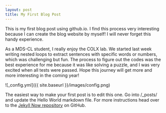 ```yaml
---
layout: post
title: My First Blog Post
---
```


This is my first blog post using github.io. I find this process very interesting because I can create the blog website by myself! I will never forget this handy experience.

As a MDS-CL student, I really enjoy the COLX lab. We started last week writing nested loops to extract sentences with specific words or numbers, which was challenging but fun. The process to figure out the codes was the best experience for me because it was like solving a puzzle, and I was very excited when all tests were passed. Hope this journey will get more and more interesting in the coming year!

![_config.yml]({{ site.baseurl }}/images/config.png)

The easiest way to make your first post is to edit this one. Go into /_posts/ and update the Hello World markdown file. For more instructions head over to the [Jekyll Now repository](https://github.com/barryclark/jekyll-now) on GitHub.